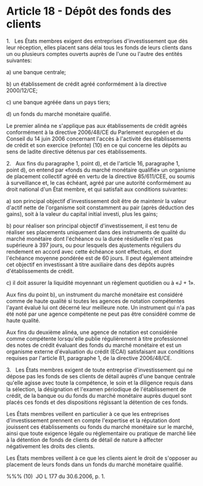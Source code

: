 # Article 18 - Dépôt des fonds des clients


1.   Les États membres exigent des entreprises d'investissement que dès leur réception, elles placent sans délai tous les fonds de leurs clients dans un ou plusieurs comptes ouverts auprès de l'une ou l'autre des entités suivantes:

a) une banque centrale;

b) un établissement de crédit agréé conformément à la directive 2000/12/CE;

c) une banque agréée dans un pays tiers;

d) un fonds du marché monétaire qualifié.

Le premier alinéa ne s'applique pas aux établissements de crédit agréés conformément à la directive 2006/48/CE du Parlement européen et du Conseil du 14 juin 2006 concernant l'accès à l'activité des établissements de crédit et son exercice (refonte) (10) en ce qui concerne les dépôts au sens de ladite directive détenus par ces établissements.

2.   Aux fins du paragraphe 1, point d), et de l'article 16, paragraphe 1, point d), on entend par «fonds du marché monétaire qualifié» un organisme de placement collectif agréé en vertu de la directive 85/611/CEE, ou soumis à surveillance et, le cas échéant, agréé par une autorité conformément au droit national d'un État membre, et qui satisfait aux conditions suivantes:

a) son principal objectif d'investissement doit être de maintenir la valeur d'actif nette de l'organisme soit constamment au pair (après déduction des gains), soit à la valeur du capital initial investi, plus les gains;

b) pour réaliser son principal objectif d'investissement, il est tenu de réaliser ses placements uniquement dans des instruments de qualité du marché monétaire dont l'échéance ou la durée résiduelle n'est pas supérieure à 397 jours, ou pour lesquels des ajustements réguliers du rendement en accord avec cette échéance sont effectués, et dont l'échéance moyenne pondérée est de 60 jours. Il peut également atteindre cet objectif en investissant à titre auxiliaire dans des dépôts auprès d'établissements de crédit.

c) il doit assurer la liquidité moyennant un règlement quotidien ou à «J + 1».

Aux fins du point b), un instrument du marché monétaire est considéré comme de haute qualité si toutes les agences de notation compétentes l'ayant évalué lui ont décerné leur meilleure note. Un instrument qui n'a pas été noté par une agence compétente ne peut pas être considéré comme de haute qualité.

Aux fins du deuxième alinéa, une agence de notation est considérée comme compétente lorsqu'elle publie régulièrement à titre professionnel des notes de crédit évaluant des fonds du marché monétaire et est un organisme externe d'évaluation du crédit (ECAI) satisfaisant aux conditions requises par l'article 81, paragraphe 1, de la directive 2006/48/CE.

3.   Les États membres exigent de toute entreprise d'investissement qui ne dépose pas les fonds de ses clients de détail auprès d'une banque centrale qu'elle agisse avec toute la compétence, le soin et la diligence requis dans la sélection, la désignation et l'examen périodique de l'établissement de crédit, de la banque ou du fonds du marché monétaire auprès duquel sont placés ces fonds et des dispositions régissant la détention de ces fonds.

Les États membres veillent en particulier à ce que les entreprises d'investissement prennent en compte l'expertise et la réputation dont jouissent ces établissements ou fonds du marché monétaire sur le marché, ainsi que toute exigence légale ou réglementaire ou pratique de marché liée à la détention de fonds de clients de détail de nature à affecter négativement les droits des clients.

Les États membres veillent à ce que les clients aient le droit de s'opposer au placement de leurs fonds dans un fonds du marché monétaire qualifié.

%%% (10)  JO L 177 du 30.6.2006, p. 1.
